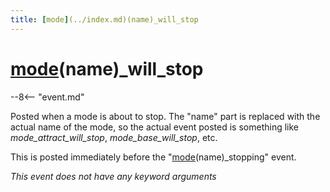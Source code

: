 ```yaml
---
title: [mode](../index.md)(name)_will_stop
---
```


# [mode](../index.md)(name)_will_stop


--8<-- "event.md"

Posted when a mode is about to stop. The "name" part is replaced with
the actual name of the mode, so the actual event posted is something
like *mode_attract_will_stop*, *mode_base_will_stop*, etc.

This is posted immediately before the "[mode](../index.md)(name)_stopping"
event.

*This event does not have any keyword arguments*
